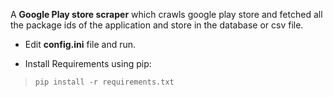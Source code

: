 A **Google Play store scraper** which crawls google play store and fetched all the package ids of the application and store in the database or csv file.

- Edit **config.ini** file and run.

- Install Requirements using pip:
>`pip install -r requirements.txt`
